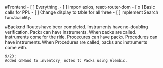 #Frontend
    - [ ] Everything.
    - [ ] import axios, react-router-dom
    - [ x ] Basic calls for PPI.
      - [ ] Change display to table for all three
        - [ ] Implement Search functionality.


#Backend
    Routes have been completed.
    Instruments have no-doubling verification.
    Packs can have instruments.
        When packs are called, instruments come for the ride.
    Procedures can have packs.
    Procedures can have instruments.
        When Procedures are called, packs and instruments come with.

    9/23:
    Added onHand to inventory, notes to Packs using Alembic.
